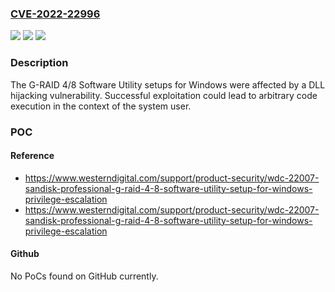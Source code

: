 ### [CVE-2022-22996](https://cve.mitre.org/cgi-bin/cvename.cgi?name=CVE-2022-22996)
![](https://img.shields.io/static/v1?label=Product&message=G-RAID%204%2F8%20Software%20Utility&color=blue)
![](https://img.shields.io/static/v1?label=Version&message=G-RAID%204%2F8%20Software%20Utility%3C%20300520006-2%20&color=brighgreen)
![](https://img.shields.io/static/v1?label=Vulnerability&message=CWE-427%20Uncontrolled%20Search%20Path%20Element&color=brighgreen)

### Description

The G-RAID 4/8 Software Utility setups for Windows were affected by a DLL hijacking vulnerability. Successful exploitation could lead to arbitrary code execution in the context of the system user.

### POC

#### Reference
- https://www.westerndigital.com/support/product-security/wdc-22007-sandisk-professional-g-raid-4-8-software-utility-setup-for-windows-privilege-escalation
- https://www.westerndigital.com/support/product-security/wdc-22007-sandisk-professional-g-raid-4-8-software-utility-setup-for-windows-privilege-escalation

#### Github
No PoCs found on GitHub currently.

